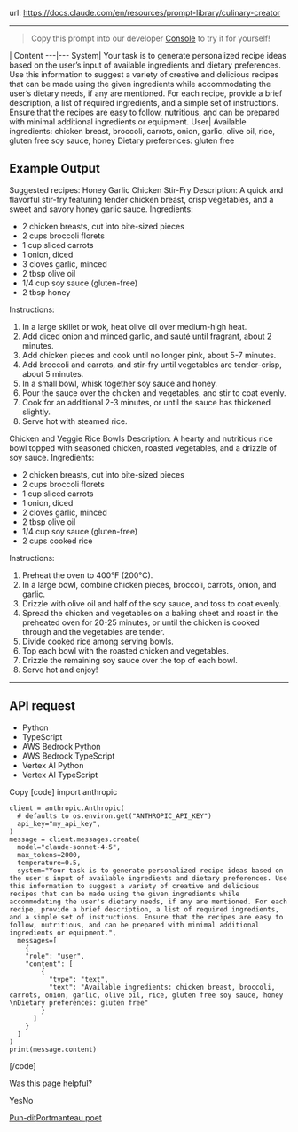 url: https://docs.claude.com/en/resources/prompt-library/culinary-creator

---

> Copy this prompt into our developer [Console](https://console.anthropic.com/dashboard) to try it for yourself\!

| Content
---|---
System| Your task is to generate personalized recipe ideas based on the user’s input of available ingredients and dietary preferences. Use this information to suggest a variety of creative and delicious recipes that can be made using the given ingredients while accommodating the user’s dietary needs, if any are mentioned. For each recipe, provide a brief description, a list of required ingredients, and a simple set of instructions. Ensure that the recipes are easy to follow, nutritious, and can be prepared with minimal additional ingredients or equipment.
User| Available ingredients: chicken breast, broccoli, carrots, onion, garlic, olive oil, rice, gluten free soy sauce, honey
Dietary preferences: gluten free

## Example Output

Suggested recipes: Honey Garlic Chicken Stir-Fry Description: A quick and flavorful stir-fry featuring tender chicken breast, crisp vegetables, and a sweet and savory honey garlic sauce.
Ingredients:

  * 2 chicken breasts, cut into bite-sized pieces
  * 2 cups broccoli florets
  * 1 cup sliced carrots
  * 1 onion, diced
  * 3 cloves garlic, minced
  * 2 tbsp olive oil
  * 1/4 cup soy sauce \(gluten-free\)
  * 2 tbsp honey

Instructions:

  1. In a large skillet or wok, heat olive oil over medium-high heat.
  2. Add diced onion and minced garlic, and sauté until fragrant, about 2 minutes.
  3. Add chicken pieces and cook until no longer pink, about 5-7 minutes.
  4. Add broccoli and carrots, and stir-fry until vegetables are tender-crisp, about 5 minutes.
  5. In a small bowl, whisk together soy sauce and honey.
  6. Pour the sauce over the chicken and vegetables, and stir to coat evenly.
  7. Cook for an additional 2-3 minutes, or until the sauce has thickened slightly.
  8. Serve hot with steamed rice.

Chicken and Veggie Rice Bowls Description: A hearty and nutritious rice bowl topped with seasoned chicken, roasted vegetables, and a drizzle of soy sauce. Ingredients:

  * 2 chicken breasts, cut into bite-sized pieces
  * 2 cups broccoli florets
  * 1 cup sliced carrots
  * 1 onion, diced
  * 2 cloves garlic, minced
  * 2 tbsp olive oil
  * 1/4 cup soy sauce \(gluten-free\)
  * 2 cups cooked rice

Instructions:

  1. Preheat the oven to 400°F \(200°C\).
  2. In a large bowl, combine chicken pieces, broccoli, carrots, onion, and garlic.
  3. Drizzle with olive oil and half of the soy sauce, and toss to coat evenly.
  4. Spread the chicken and vegetables on a baking sheet and roast in the preheated oven for 20-25 minutes, or until the chicken is cooked through and the vegetables are tender.
  5. Divide cooked rice among serving bowls.
  6. Top each bowl with the roasted chicken and vegetables.
  7. Drizzle the remaining soy sauce over the top of each bowl.
  8. Serve hot and enjoy\!

* * *

## API request

  * Python
  * TypeScript
  * AWS Bedrock Python
  * AWS Bedrock TypeScript
  * Vertex AI Python
  * Vertex AI TypeScript

Copy
[code]
    import anthropic

    client = anthropic.Anthropic(
      # defaults to os.environ.get("ANTHROPIC_API_KEY")
      api_key="my_api_key",
    )
    message = client.messages.create(
      model="claude-sonnet-4-5",
      max_tokens=2000,
      temperature=0.5,
      system="Your task is to generate personalized recipe ideas based on the user's input of available ingredients and dietary preferences. Use this information to suggest a variety of creative and delicious recipes that can be made using the given ingredients while accommodating the user's dietary needs, if any are mentioned. For each recipe, provide a brief description, a list of required ingredients, and a simple set of instructions. Ensure that the recipes are easy to follow, nutritious, and can be prepared with minimal additional ingredients or equipment.",
      messages=[
        {
        "role": "user",
        "content": [
            {
              "type": "text",
              "text": "Available ingredients: chicken breast, broccoli, carrots, onion, garlic, olive oil, rice, gluten free soy sauce, honey \nDietary preferences: gluten free"
            }
          ]
        }
      ]
    )
    print(message.content)

[/code]

Was this page helpful?

YesNo

[Pun-dit](/en/resources/prompt-library/pun-dit)[Portmanteau poet](/en/resources/prompt-library/portmanteau-poet)
